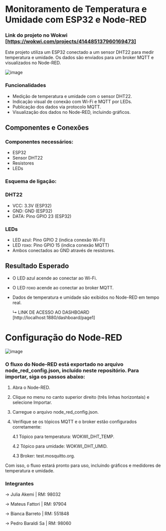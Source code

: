 # Monitoramento de Temperatura e Umidade com ESP32 e Node-RED
### Link do projeto no Wokwi [https://wokwi.com/projects/414485137960169473]
Este projeto utiliza um ESP32 conectado a um sensor DHT22 para medir temperatura e umidade. Os dados são enviados para um broker MQTT e visualizados no Node-RED.

![image](https://github.com/user-attachments/assets/9b22713c-2046-4b52-9851-80cabe1e9021)

### Funcionalidades
- Medição de temperatura e umidade com o sensor DHT22.
- Indicação visual de conexão com Wi-Fi e MQTT por LEDs.
- Publicação dos dados via protocolo MQTT.
- Visualização dos dados no Node-RED, incluindo gráficos.

## Componentes e Conexões
### Componentes necessários:
- ESP32
- Sensor DHT22
- Resistores
- LEDs
### Esquema de ligação:
### DHT22
- VCC: 3.3V (ESP32)
- GND: GND (ESP32)
- DATA: Pino GPIO 23 (ESP32)
### LEDs
- LED azul: Pino GPIO 2 (indica conexão Wi-Fi)
- LED roxo: Pino GPIO 15 (indica conexão MQTT)
- Ambos conectados ao GND através de resistores.

## Resultado Esperado
- O LED azul acende ao conectar ao Wi-Fi.
- O LED roxo acende ao conectar ao broker MQTT.
- Dados de temperatura e umidade são exibidos no Node-RED em tempo real.

  ↳ LINK DE ACESSO AO DASHBOARD [http://localhost:1880/dashboard/page1]

# Configuração do Node-RED
  ![image](https://github.com/user-attachments/assets/b6499790-36b6-451e-81fe-b13409240cde)
### O fluxo do Node-RED está exportado no arquivo node_red_config.json, incluído neste repositório. Para importar, siga os passos abaixo:
1. Abra o Node-RED.
2. Clique no menu no canto superior direito (três linhas horizontais) e selecione Importar.
3. Carregue o arquivo node_red_config.json.
4. Verifique se os tópicos MQTT e o broker estão configurados corretamente:

   4.1 Tópico para temperatura: WOKWI_DHT_TEMP.

   4.2 Tópico para umidade: WOKWI_DHT_UMID.

   4.3 Broker: test.mosquitto.org.

Com isso, o fluxo estará pronto para uso, incluindo gráficos e medidores de temperatura e umidade.


### Integrantes
-> Julia Akemi | RM: 98032

-> Mateus Fattori | RM: 97904 

-> Bianca Barreto | RM: 551848

-> Pedro Baraldi Sa | RM: 98060
